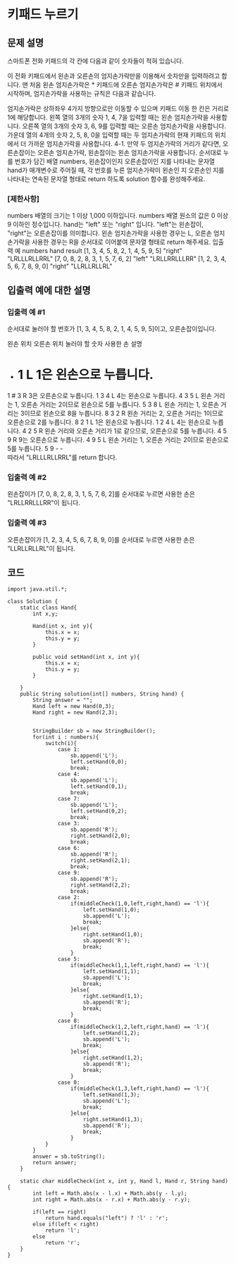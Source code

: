 # 키패드 누르기
## 문제 설명
스마트폰 전화 키패드의 각 칸에 다음과 같이 숫자들이 적혀 있습니다.


이 전화 키패드에서 왼손과 오른손의 엄지손가락만을 이용해서 숫자만을 입력하려고 합니다.
맨 처음 왼손 엄지손가락은 * 키패드에 오른손 엄지손가락은 # 키패드 위치에서 시작하며, 엄지손가락을 사용하는 규칙은 다음과 같습니다.

엄지손가락은 상하좌우 4가지 방향으로만 이동할 수 있으며 키패드 이동 한 칸은 거리로 1에 해당합니다.
왼쪽 열의 3개의 숫자 1, 4, 7을 입력할 때는 왼손 엄지손가락을 사용합니다.
오른쪽 열의 3개의 숫자 3, 6, 9를 입력할 때는 오른손 엄지손가락을 사용합니다.
가운데 열의 4개의 숫자 2, 5, 8, 0을 입력할 때는 두 엄지손가락의 현재 키패드의 위치에서 더 가까운 엄지손가락을 사용합니다.
4-1. 만약 두 엄지손가락의 거리가 같다면, 오른손잡이는 오른손 엄지손가락, 왼손잡이는 왼손 엄지손가락을 사용합니다.
순서대로 누를 번호가 담긴 배열 numbers, 왼손잡이인지 오른손잡이인 지를 나타내는 문자열 hand가 매개변수로 주어질 때, 각 번호를 누른 엄지손가락이 왼손인 지 오른손인 지를 나타내는 연속된 문자열 형태로 return 하도록 solution 함수를 완성해주세요.

### [제한사항]
numbers 배열의 크기는 1 이상 1,000 이하입니다.
numbers 배열 원소의 값은 0 이상 9 이하인 정수입니다.
hand는 "left" 또는 "right" 입니다.
"left"는 왼손잡이, "right"는 오른손잡이를 의미합니다.
왼손 엄지손가락을 사용한 경우는 L, 오른손 엄지손가락을 사용한 경우는 R을 순서대로 이어붙여 문자열 형태로 return 해주세요.
입출력 예
numbers	hand	result
[1, 3, 4, 5, 8, 2, 1, 4, 5, 9, 5]	"right"	"LRLLLRLLRRL"
[7, 0, 8, 2, 8, 3, 1, 5, 7, 6, 2]	"left"	"LRLLRRLLLRR"
[1, 2, 3, 4, 5, 6, 7, 8, 9, 0]	"right"	"LLRLLRLLRL"
## 입출력 예에 대한 설명
### 입출력 예 #1

순서대로 눌러야 할 번호가 [1, 3, 4, 5, 8, 2, 1, 4, 5, 9, 5]이고, 오른손잡이입니다.

왼손 위치	오른손 위치	눌러야 할 숫자	사용한 손	설명
*	#	1	L	1은 왼손으로 누릅니다.
1	#	3	R	3은 오른손으로 누릅니다.
1	3	4	L	4는 왼손으로 누릅니다.
4	3	5	L	왼손 거리는 1, 오른손 거리는 2이므로 왼손으로 5를 누릅니다.
5	3	8	L	왼손 거리는 1, 오른손 거리는 3이므로 왼손으로 8을 누릅니다.
8	3	2	R	왼손 거리는 2, 오른손 거리는 1이므로 오른손으로 2를 누릅니다.
8	2	1	L	1은 왼손으로 누릅니다.
1	2	4	L	4는 왼손으로 누릅니다.
4	2	5	R	왼손 거리와 오른손 거리가 1로 같으므로, 오른손으로 5를 누릅니다.
4	5	9	R	9는 오른손으로 누릅니다.
4	9	5	L	왼손 거리는 1, 오른손 거리는 2이므로 왼손으로 5를 누릅니다.
5	9	-	-	
따라서 "LRLLLRLLRRL"를 return 합니다.

### 입출력 예 #2

왼손잡이가 [7, 0, 8, 2, 8, 3, 1, 5, 7, 6, 2]를 순서대로 누르면 사용한 손은 "LRLLRRLLLRR"이 됩니다.

### 입출력 예 #3

오른손잡이가 [1, 2, 3, 4, 5, 6, 7, 8, 9, 0]를 순서대로 누르면 사용한 손은 "LLRLLRLLRL"이 됩니다.


## 코드

```
import java.util.*;

class Solution {
    static class Hand{
        int x,y;
        
        Hand(int x, int y){
            this.x = x;
            this.y = y;
        }
        
        public void setHand(int x, int y){
            this.x = x;
            this.y = y;
        }
        
    }
    public String solution(int[] numbers, String hand) {
        String answer = "";
        Hand left = new Hand(0,3);
        Hand right = new Hand(2,3);
        
        
        StringBuilder sb = new StringBuilder();
        for(int i : numbers){
            switch(i){
                case 1:
                    sb.append('L');
                    left.setHand(0,0);
                    break;
                case 4:
                    sb.append('L');
                    left.setHand(0,1);
                    break;
                case 7:
                    sb.append('L');
                    left.setHand(0,2);
                    break;
                case 3:
                    sb.append('R');
                    right.setHand(2,0);
                    break;
                case 6:
                    sb.append('R');
                    right.setHand(2,1);
                    break;
                case 9:
                    sb.append('R');
                    right.setHand(2,2);
                    break;
                case 2:
                    if(middleCheck(1,0,left,right,hand) == 'l'){
                        left.setHand(1,0);
                        sb.append('L');
                        break;
                    }else{
                        right.setHand(1,0);
                        sb.append('R');
                        break;
                    }
                case 5:
                    if(middleCheck(1,1,left,right,hand) == 'l'){
                        left.setHand(1,1);
                        sb.append('L');
                        break;
                    }else{
                        right.setHand(1,1);
                        sb.append('R');
                        break;
                    }
                case 8:
                    if(middleCheck(1,2,left,right,hand) == 'l'){
                        left.setHand(1,2);
                        sb.append('L');
                        break;
                    }else{
                        right.setHand(1,2);
                        sb.append('R');
                        break;
                    }
                case 0:
                    if(middleCheck(1,3,left,right,hand) == 'l'){
                        left.setHand(1,3);
                        sb.append('L');
                        break;
                    }else{
                        right.setHand(1,3);
                        sb.append('R');
                        break;
                    }
            }
        }
        answer = sb.toString();
        return answer;
    }
    
    static char middleCheck(int x, int y, Hand l, Hand r, String hand){
        int left = Math.abs(x - l.x) + Math.abs(y - l.y);
        int right = Math.abs(x - r.x) + Math.abs(y - r.y);
        
        if(left == right)
            return hand.equals("left") ? 'l' : 'r';
        else if(left < right)
            return 'l';
        else
            return 'r';
    }
}
```
